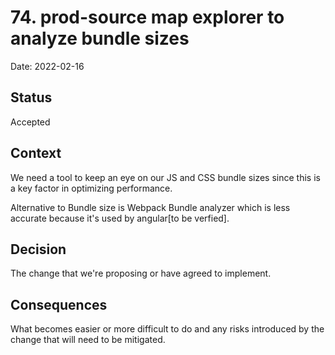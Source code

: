 # 74. prod-source map explorer to analyze bundle sizes

Date: 2022-02-16

## Status

Accepted

## Context

We need a tool to keep an eye on our JS and CSS bundle sizes since this is a key factor in optimizing performance.

Alternative to Bundle size is Webpack Bundle analyzer which is less accurate because it's used by angular[to be verfied].

## Decision

The change that we're proposing or have agreed to implement.

## Consequences

What becomes easier or more difficult to do and any risks introduced by the change that will need to be mitigated.
